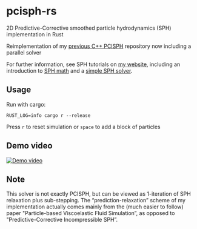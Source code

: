 # pcisph-rs
2D Predictive-Corrective smoothed particle hydrodynamics (SPH) implementation in Rust

Reimplementation of my [previous C++ PCISPH](https://github.com/cerrno/pcisph) repository now including a parallel solver

For further information, see SPH tutorials on [my website](https://lucasschuermann.com/writing), including an introduction to [SPH math](https://lucasschuermann.com/writing/particle-based-fluid-simulation) and a [simple SPH solver](https://lucasschuermann.com/writing/implementing-sph-in-2d).

## Usage
Run with cargo:
```
RUST_LOG=info cargo r --release
```
Press `r` to reset simulation or `space` to add a block of particles

## Demo video
[![Demo video](http://img.youtube.com/vi/_Kxp5dJ7HM8/0.jpg)](http://www.youtube.com/watch?v=_Kxp5dJ7HM8 "Predictive-Corrective Incompressible SPH")

## Note
This solver is not exactly PCISPH, but can be viewed as 1-iteration of SPH relaxation plus sub-stepping. The “prediction-relaxation” scheme of my implementation actually comes mainly from the (much easier to follow) paper "Particle-based Viscoelastic Fluid Simulation”, as opposed to "Predictive-Corrective Incompressible SPH”.
